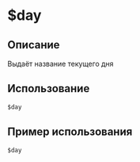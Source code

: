 # $day

## Описание
Выдаёт название текущего дня

## Использование
```js
$day
```

## Пример использования
```javascript
$day
```
